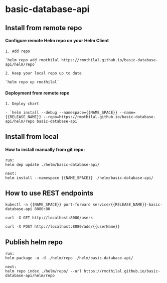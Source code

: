 # basic-database-api

## Install from remote repo

#### Configure remote Helm repo on your Helm Client
```
1. Add repo 

`helm repo add rmothilal https://rmothilal.github.io/basic-database-api/helm/repo`

2. Keep your local repo up to date

`helm repo up rmothilal`
```
#### Deployment from remote repo
```
1. Deploy chart

- `helm install --debug --namespace={{NAME_SPACE}} --name={{RELEASE_NAME}} --repo=https://rmothilal.github.io/basic-database-api/helm/repo basic-database-api`
```

## Install from local

#### How to install manually from git repo:

```$xslt
run:
helm dep update ./helm/basic-database-api/

next:
helm install --namespace {{NAME_SPACE}} ./helm/basic-database-api/
```

## How to use REST endpoints

```$xslt
kubectl -n {{NAME_SPACE}} port-forward service/{{RELEASE_NAME}}-basic-database-api 8080:80

curl -X GET http://localhost:8080/users 

curl -X POST http://localhost:8080/add/{{userName}}
```

## Publish helm repo
```$xslt
run:
helm package -u -d ./helm/repo ./helm/basic-database-api/

next:
helm repo index ./helm/repo/ --url https://rmothilal.github.io/basic-database-api/helm/repo
```
